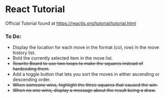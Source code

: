 # React Tutorial

Official Tutorial found at https://reactjs.org/tutorial/tutorial.html

### To Do:
- Display the location for each move in the format (col, row) in the move history list.
- Bold the currently selected item in the move list.
- ~~Rewrite Board to use two loops to make the squares instead of hardcoding them.~~
- Add a toggle button that lets you sort the moves in either ascending or descending order.
- ~~When someone wins, highlight the three squares that caused the win.~~
- ~~When no one wins, display a message about the result being a draw.~~
